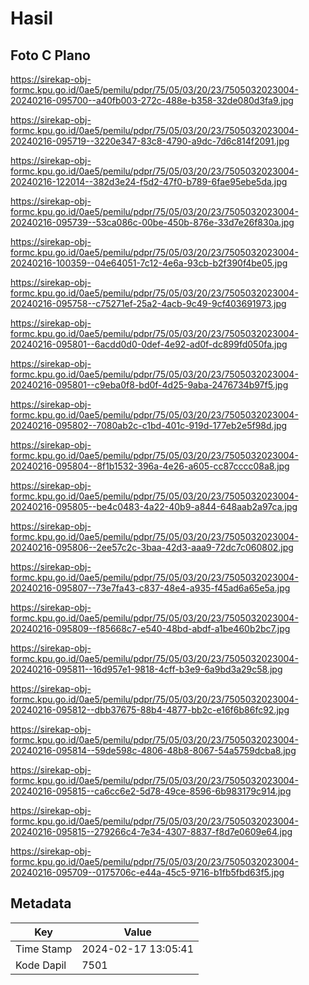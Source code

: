 # Hasil

## Foto C Plano

https://sirekap-obj-formc.kpu.go.id/0ae5/pemilu/pdpr/75/05/03/20/23/7505032023004-20240216-095700--a40fb003-272c-488e-b358-32de080d3fa9.jpg

https://sirekap-obj-formc.kpu.go.id/0ae5/pemilu/pdpr/75/05/03/20/23/7505032023004-20240216-095719--3220e347-83c8-4790-a9dc-7d6c814f2091.jpg

https://sirekap-obj-formc.kpu.go.id/0ae5/pemilu/pdpr/75/05/03/20/23/7505032023004-20240216-122014--382d3e24-f5d2-47f0-b789-6fae95ebe5da.jpg

https://sirekap-obj-formc.kpu.go.id/0ae5/pemilu/pdpr/75/05/03/20/23/7505032023004-20240216-095739--53ca086c-00be-450b-876e-33d7e26f830a.jpg

https://sirekap-obj-formc.kpu.go.id/0ae5/pemilu/pdpr/75/05/03/20/23/7505032023004-20240216-100359--04e64051-7c12-4e6a-93cb-b2f390f4be05.jpg

https://sirekap-obj-formc.kpu.go.id/0ae5/pemilu/pdpr/75/05/03/20/23/7505032023004-20240216-095758--c75271ef-25a2-4acb-9c49-9cf403691973.jpg

https://sirekap-obj-formc.kpu.go.id/0ae5/pemilu/pdpr/75/05/03/20/23/7505032023004-20240216-095801--6acdd0d0-0def-4e92-ad0f-dc899fd050fa.jpg

https://sirekap-obj-formc.kpu.go.id/0ae5/pemilu/pdpr/75/05/03/20/23/7505032023004-20240216-095801--c9eba0f8-bd0f-4d25-9aba-2476734b97f5.jpg

https://sirekap-obj-formc.kpu.go.id/0ae5/pemilu/pdpr/75/05/03/20/23/7505032023004-20240216-095802--7080ab2c-c1bd-401c-919d-177eb2e5f98d.jpg

https://sirekap-obj-formc.kpu.go.id/0ae5/pemilu/pdpr/75/05/03/20/23/7505032023004-20240216-095804--8f1b1532-396a-4e26-a605-cc87cccc08a8.jpg

https://sirekap-obj-formc.kpu.go.id/0ae5/pemilu/pdpr/75/05/03/20/23/7505032023004-20240216-095805--be4c0483-4a22-40b9-a844-648aab2a97ca.jpg

https://sirekap-obj-formc.kpu.go.id/0ae5/pemilu/pdpr/75/05/03/20/23/7505032023004-20240216-095806--2ee57c2c-3baa-42d3-aaa9-72dc7c060802.jpg

https://sirekap-obj-formc.kpu.go.id/0ae5/pemilu/pdpr/75/05/03/20/23/7505032023004-20240216-095807--73e7fa43-c837-48e4-a935-f45ad6a65e5a.jpg

https://sirekap-obj-formc.kpu.go.id/0ae5/pemilu/pdpr/75/05/03/20/23/7505032023004-20240216-095809--f85668c7-e540-48bd-abdf-a1be460b2bc7.jpg

https://sirekap-obj-formc.kpu.go.id/0ae5/pemilu/pdpr/75/05/03/20/23/7505032023004-20240216-095811--16d957e1-9818-4cff-b3e9-6a9bd3a29c58.jpg

https://sirekap-obj-formc.kpu.go.id/0ae5/pemilu/pdpr/75/05/03/20/23/7505032023004-20240216-095812--dbb37675-88b4-4877-bb2c-e16f6b86fc92.jpg

https://sirekap-obj-formc.kpu.go.id/0ae5/pemilu/pdpr/75/05/03/20/23/7505032023004-20240216-095814--59de598c-4806-48b8-8067-54a5759dcba8.jpg

https://sirekap-obj-formc.kpu.go.id/0ae5/pemilu/pdpr/75/05/03/20/23/7505032023004-20240216-095815--ca6cc6e2-5d78-49ce-8596-6b983179c914.jpg

https://sirekap-obj-formc.kpu.go.id/0ae5/pemilu/pdpr/75/05/03/20/23/7505032023004-20240216-095815--279266c4-7e34-4307-8837-f8d7e0609e64.jpg

https://sirekap-obj-formc.kpu.go.id/0ae5/pemilu/pdpr/75/05/03/20/23/7505032023004-20240216-095709--0175706c-e44a-45c5-9716-b1fb5fbd63f5.jpg


## Metadata

| Key        | Value               |
| ---------- | ------------------- |
| Time Stamp | 2024-02-17 13:05:41 |
| Kode Dapil | 7501                |



